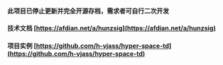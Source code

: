 #### 此项目已停止更新并完全开源存档，需求者可自行二次开发
#### 技术文档 [https://afdian.net/a/hunzsig](https://afdian.net/a/hunzsig)
#### 项目实例 [https://github.com/h-vjass/hyper-space-td](https://github.com/h-vjass/hyper-space-td)